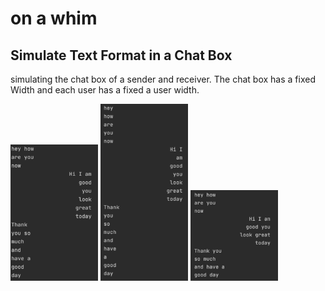 # on a whim

## Simulate Text Format in a Chat Box
simulating the chat box of a sender and receiver. The chat box has a fixed Width and each user has a fixed a user width.
<div align="left"> 
<img src = "https://github.com/ste2an/whimOfTheMoment/blob/main/src/img/chatBox1%20width%207.png" width = "140" alt="width = 25, userwidth = 7"/>
<img src = "https://github.com/ste2an/whimOfTheMoment/blob/main/src/img/chaBox2%20widith5.png" width = "140" alt= "width = 25, userwidth = 5"/>
<img src = "https://github.com/ste2an/whimOfTheMoment/blob/main/src/img/chatBox3%20width%2010.png" width = "140" alt= "width = 25, userwidth = 10"/>
</div>